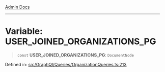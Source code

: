 [Admin Docs](/)

---

# Variable: USER_JOINED_ORGANIZATIONS_PG

> `const` **USER_JOINED_ORGANIZATIONS_PG**: `DocumentNode`

Defined in: [src/GraphQl/Queries/OrganizationQueries.ts:213](https://github.com/PalisadoesFoundation/talawa-admin/blob/main/src/GraphQl/Queries/OrganizationQueries.ts#L213)
